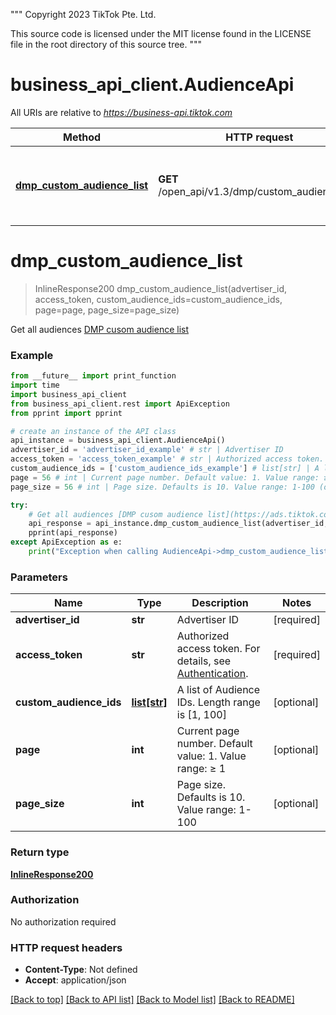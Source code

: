 """
 Copyright 2023 TikTok Pte. Ltd.

 This source code is licensed under the MIT license found in
 the LICENSE file in the root directory of this source tree.
"""
# business_api_client.AudienceApi

All URIs are relative to *https://business-api.tiktok.com*

Method | HTTP request | Description
------------- | ------------- | -------------
[**dmp_custom_audience_list**](AudienceApi.md#dmp_custom_audience_list) | **GET** /open_api/v1.3/dmp/custom_audience/list/ | Get all audiences [DMP cusom audience list](https://ads.tiktok.com/marketing_api/docs?id&#x3D;1739940506015746)

# **dmp_custom_audience_list**
> InlineResponse200 dmp_custom_audience_list(advertiser_id, access_token, custom_audience_ids=custom_audience_ids, page=page, page_size=page_size)

Get all audiences [DMP cusom audience list](https://ads.tiktok.com/marketing_api/docs?id=1739940506015746)

### Example
```python
from __future__ import print_function
import time
import business_api_client
from business_api_client.rest import ApiException
from pprint import pprint

# create an instance of the API class
api_instance = business_api_client.AudienceApi()
advertiser_id = 'advertiser_id_example' # str | Advertiser ID
access_token = 'access_token_example' # str | Authorized access token. For details, see [Authentication](https://ads.tiktok.com/marketing_api/docs?id=1738373164380162).
custom_audience_ids = ['custom_audience_ids_example'] # list[str] | A list of Audience IDs. Length range is [1, 100] (optional)
page = 56 # int | Current page number. Default value: 1. Value range: ≥ 1 (optional)
page_size = 56 # int | Page size. Defaults is 10. Value range: 1-100 (optional)

try:
    # Get all audiences [DMP cusom audience list](https://ads.tiktok.com/marketing_api/docs?id=1739940506015746)
    api_response = api_instance.dmp_custom_audience_list(advertiser_id, access_token, custom_audience_ids=custom_audience_ids, page=page, page_size=page_size)
    pprint(api_response)
except ApiException as e:
    print("Exception when calling AudienceApi->dmp_custom_audience_list: %s\n" % e)
```

### Parameters

Name | Type | Description  | Notes
------------- | ------------- | ------------- | -------------
 **advertiser_id** | **str**| Advertiser ID | [required]
 **access_token** | **str**| Authorized access token. For details, see [Authentication](https://ads.tiktok.com/marketing_api/docs?id&#x3D;1738373164380162). | [required]
 **custom_audience_ids** | [**list[str]**](str.md)| A list of Audience IDs. Length range is [1, 100] | [optional] 
 **page** | **int**| Current page number. Default value: 1. Value range: ≥ 1 | [optional] 
 **page_size** | **int**| Page size. Defaults is 10. Value range: 1-100 | [optional] 

### Return type

[**InlineResponse200**](InlineResponse200.md)

### Authorization

No authorization required

### HTTP request headers

 - **Content-Type**: Not defined
 - **Accept**: application/json

[[Back to top]](#) [[Back to API list]](../README.md#documentation-for-api-endpoints) [[Back to Model list]](../README.md#documentation-for-models) [[Back to README]](../README.md)

